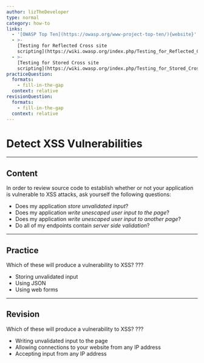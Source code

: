 ```yaml
---
author: lizTheDeveloper
type: normal
category: how-to
links:
  - '[OWASP Top Ten](https://owasp.org/www-project-top-ten/){website}'
  - >-
    [Testing for Reflected Cross site
    scripting](https://wiki.owasp.org/index.php/Testing_for_Reflected_Cross_site_scripting_(OTG-INPVAL-001)){website}
  - >-
    [Testing for Stored Cross site
    scripting](https://wiki.owasp.org/index.php/Testing_for_Stored_Cross_site_scripting_(OTG-INPVAL-002)){website}
practiceQuestion:
  formats:
    - fill-in-the-gap
  context: relative
revisionQuestion:
  formats:
    - fill-in-the-gap
  context: relative
---
```


# Detect XSS Vulnerabilities


---

## Content

In order to review source code to establish whether or not your application is vulnerable to XSS attacks, ask yourself the following questions:

- Does my application *store unvalidated input*?
- Does my application *write unescaped user input to the page*?
- Does my application *write unescaped user input to another page*?
- Do all of my endpoints contain *server side validation*?


---

## Practice

Which of these will produce a vulnerability to XSS?
???

- Storing unvalidated input
- Using JSON
- Using web forms


---

## Revision

Which of these will produce a vulnerability to XSS?
???

- Writing unvalidated input to the page
- Allowing connections to your website from any IP address
- Accepting input from any IP address
